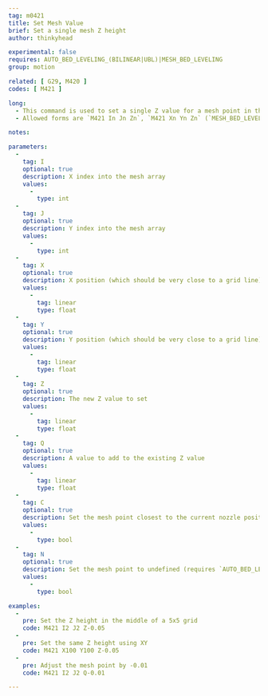 ```yaml
---
tag: m0421
title: Set Mesh Value
brief: Set a single mesh Z height
author: thinkyhead

experimental: false
requires: AUTO_BED_LEVELING_(BILINEAR|UBL)|MESH_BED_LEVELING
group: motion

related: [ G29, M420 ]
codes: [ M421 ]

long:
  - This command is used to set a single Z value for a mesh point in the stored bed leveling data.
  - Allowed forms are `M421 In Jn Zn`, `M421 Xn Yn Zn` (`MESH_BED_LEVELING` only) or `M421 C Zn` (`AUTO_BED_LEVELING_UBL` only).

notes:

parameters:
  -
    tag: I
    optional: true
    description: X index into the mesh array
    values:
      -
        type: int
  -
    tag: J
    optional: true
    description: Y index into the mesh array
    values:
      -
        type: int
  -
    tag: X
    optional: true
    description: X position (which should be very close to a grid line) (requires `MESH_BED_LEVELING`)
    values:
      -
        tag: linear
        type: float
  -
    tag: Y
    optional: true
    description: Y position (which should be very close to a grid line) (requires `MESH_BED_LEVELING`)
    values:
      -
        tag: linear
        type: float
  -
    tag: Z
    optional: true
    description: The new Z value to set
    values:
      -
        tag: linear
        type: float
  -
    tag: Q
    optional: true
    description: A value to add to the existing Z value
    values:
      -
        tag: linear
        type: float
  -
    tag: C
    optional: true
    description: Set the mesh point closest to the current nozzle position (requires `AUTO_BED_LEVELING_UBL`)
    values:
      -
        type: bool
  -
    tag: N
    optional: true
    description: Set the mesh point to undefined (requires `AUTO_BED_LEVELING_UBL`)
    values:
      -
        type: bool

examples:
  -
    pre: Set the Z height in the middle of a 5x5 grid
    code: M421 I2 J2 Z-0.05
  -
    pre: Set the same Z height using XY
    code: M421 X100 Y100 Z-0.05
  -
    pre: Adjust the mesh point by -0.01
    code: M421 I2 J2 Q-0.01

---
```

